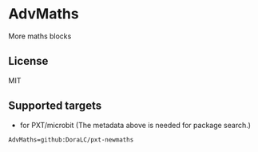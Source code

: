 # AdvMaths

More maths blocks

## License

MIT

## Supported targets

* for PXT/microbit
(The metadata above is needed for package search.)

```package
AdvMaths=github:DoraLC/pxt-newmaths
```